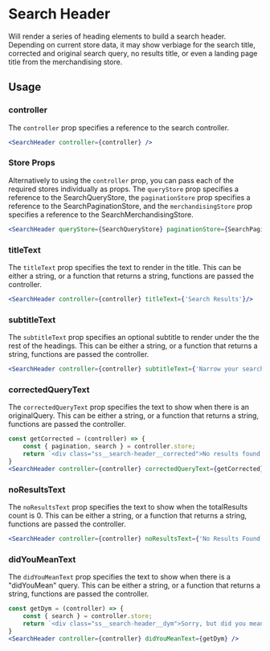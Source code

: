 # Search Header

Will render a series of heading elements to build a search header. Depending on current store data, it may show verbiage for the search title, corrected and original search query, no results title, or even a landing page title from the merchandising store.

## Usage

### controller
The `controller` prop specifies a reference to the search controller.

```jsx
<SearchHeader controller={controller} />
```

### Store Props
Alternatively to using the `controller` prop, you can pass each of the required stores individually as props. The `queryStore` prop specifies a reference to the SearchQueryStore, the `paginationStore` prop specifies a reference to the SearchPaginationStore, and the `merchandisingStore` prop specifies a reference to the SearchMerchandisingStore. 

```jsx
<SearchHeader queryStore={SearchQueryStore} paginationStore={SearchPaginationStore} merchandisingStore={SearchMerchandisingStore} />
```

### titleText
The `titleText` prop specifies the text to render in the title. This can be either a string, or a function that returns a string, functions are passed the controller.

```jsx
<SearchHeader controller={controller} titleText={'Search Results'}/>
```

### subtitleText
The `subtitleText` prop specifies an optional subtitle to render under the the rest of the headings. This can be either a string, or a function that returns a string, functions are passed the controller.

```jsx
<SearchHeader controller={controller} subtitleText={'Narrow your search!'} />
```

### correctedQueryText
The `correctedQueryText` prop specifies the text to show when there is an originalQuery. This can be either a string, or a function that returns a string, functions are passed the controller. 

```jsx
const getCorrected = (controller) => {
	const { pagination, search } = controller.store;
	return `<div class="ss__search-header__corrected">No results found for <em>"${search?.originalQuery?.string}"</em>, showing results for <em>"${search?.query?.string}"</em> instead.</div>`
}
<SearchHeader controller={controller} correctedQueryText={getCorrected} />
```

### noResultsText
The `noResultsText` prop specifies the text to show when the totalResults count is 0. This can be either a string, or a function that returns a string, functions are passed the controller. 

```jsx
<SearchHeader controller={controller} noResultsText={'No Results Found, Please try another term'} />
```


### didYouMeanText
The `didYouMeanText` prop specifies the text to show when there is a "didYouMean" query. This can be either a string, or a function that returns a string, functions are passed the controller. 

```jsx
const getDym = (controller) => {
	const { search } = controller.store;
	return `<div class="ss__search-header__dym">Sorry, but did you mean <em>"<a href=${search?.didYouMean?.url.href}>${search?.didYouMean?.string}</a>"</em></div>`
}
<SearchHeader controller={controller} didYouMeanText={getDym} />
```

